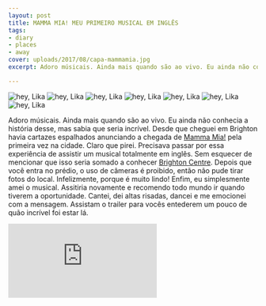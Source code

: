 ```yaml
---
layout: post
title: MAMMA MIA! MEU PRIMEIRO MUSICAL EM INGLÊS
tags:
- diary
- places
- away
cover: uploads/2017/08/capa-mammamia.jpg
excerpt: Adoro músicais. Ainda mais quando são ao vivo. Eu ainda não conhecia a história desse, mas sabia que seria incrível.

---
```


<img class="blog-post-image" src="{{ site.baseUrl }}/uploads/2017/08/mammamia-01.jpg" alt="hey, Lika"/>

<img class="blog-post-image" src="{{ site.baseUrl }}/uploads/2017/08/mammamia-03.jpg" alt="hey, Lika"/>

<img class="blog-post-image" src="{{ site.baseUrl }}/uploads/2017/08/mammamia-04.jpg" alt="hey, Lika"/>

<img class="blog-post-image" src="{{ site.baseUrl }}/uploads/2017/08/mammamia-05.jpg" alt="hey, Lika"/>

<img class="blog-post-image" src="{{ site.baseUrl }}/uploads/2017/08/mammamia-06.jpg" alt="hey, Lika"/>

<img class="blog-post-image" src="{{ site.baseUrl }}/uploads/2017/08/mammamia-07.jpg" alt="hey, Lika"/>

<img class="blog-post-image" src="{{ site.baseUrl }}/uploads/2017/08/mammamia-08.jpg" alt="hey, Lika"/>

Adoro músicais. Ainda mais quando são ao vivo. Eu ainda não conhecia a história desse, mas sabia que seria incrível. Desde que cheguei em Brighton havia cartazes espalhados anunciando a chegada de <a href="http://mamma-mia.com/" target="top">Mamma Mia!</a> pela primeira vez na cidade. Claro que pirei. Precisava passar por essa experiência de assistir um musical totalmente em inglês. Sem esquecer de mencionar que isso seria somado a conhecer <a href="http://brightoncentre.co.uk/" target="top">Brighton Centre</a>. Depois que você entra no prédio, o uso de câmeras é proibido, então não pude tirar fotos do local. Infelizmente, porque é muito lindo! Enfim, eu simplesmente amei o musical. Assitiria novamente e recomendo todo mundo ir quando tiverem a oportunidade. Cantei, dei altas risadas, dancei e me emocionei com a mensagem. Assistam o trailer para vocês entederem um pouco de quão incrível foi estar lá.

<iframe class="blog-post-youtube blog-post-youtube-video" src="https://www.youtube.com/embed/QEze7COQt9k" frameborder="0" allowfullscreen></iframe>
